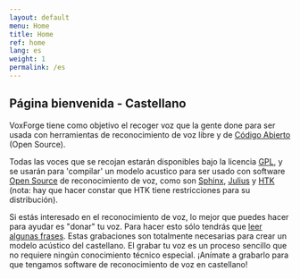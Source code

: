 ```yaml
---
layout: default
menu: Home
title: Home
ref: home
lang: es
weight: 1
permalink: /es
---
```


Página bienvenida - Castellano
------------------------------

VoxForge tiene como objetivo el recoger voz que la gente done para ser usada 
con herramientas de reconocimiento de voz libre y de [Código Abierto] (Open Source). 

Todas las voces que se recojan estarán disponibles bajo la licencia [GPL], 
y se usarán para 'compilar' un modelo acustico para ser usado con 
software [Open Source][Código Abierto] de reconocimiento de voz, 
como son [Sphinx], [Julius] y [HTK] (nota: hay que hacer constar que HTK tiene
restricciones para su distribución).

Si estás interesado en el reconocimiento de voz, lo mejor que puedes hacer 
para ayudar es "donar" tu voz. Para hacer esto sólo tendrás que
[leer algunas frases]. Estas grabaciones son totalmente necesarias para crear un modelo 
acústico del castellano. El grabar tu voz es un proceso sencillo que no 
requiere ningún conocimiento técnico especial. ¡Anímate a grabarlo para que 
tengamos software de reconocimiento de voz en castellano!


[Código Abierto]: /home/docs/faq/faq/what-is-open-source-software
[GPL]: /home/docs/faq/faq/what-is-gpl
[Sphinx]: http://cmusphinx.sourceforge.net/html/cmusphinx.php
[ISIP]: http://www.ece.msstate.edu/research/isip/projects/speech/index.html
[Julius]: http://julius.sourceforge.jp/en_index.php?q=en/index.html
[HTK]: http://htk.eng.cam.ac.uk/
[leer algunas frases]: /fr/read

